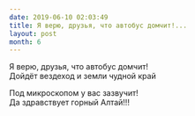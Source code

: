 ```yaml
---
date: 2019-06-10 02:03:49
title: Я верю, друзья, что автобус домчит!...
layout: post
month: 6
---
```

Я верю, друзья, что автобус домчит!<br/>
Дойдёт вездеход и земли чудной край<br/>
<!--more-->
Под микроскопом у вас зазвучит!<br/>
Да здравствует горный Алтай!!!<br/>